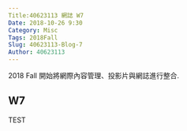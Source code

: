 ```yaml
---
Title:40623113 網誌 W7
Date: 2018-10-26 9:30
Category: Misc
Tags: 2018Fall
Slug: 40623113-Blog-7
Author: 40623113
---
```


2018 Fall 開始將網際內容管理、投影片與網誌進行整合.

<!-- PELICAN_END_SUMMARY -->

W7
----

TEST
